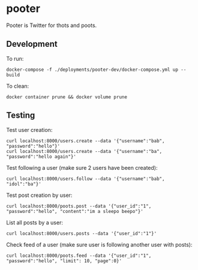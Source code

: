# pooter

Pooter is Twitter for thots and poots.

## Development

To run:

```
docker-compose -f ./deployments/pooter-dev/docker-compose.yml up --build
```

To clean:

```
docker container prune && docker volume prune
```

## Testing

Test user creation:

```
curl localhost:8000/users.create --data '{"username":"bab", "password":"hello"}'
curl localhost:8000/users.create --data '{"username":"ba", "password":"hello again"}'
```

Test following a user (make sure 2 users have been created):

```
curl localhost:8000/users.follow --data '{"username":"bab", "idol":"ba"}'
```

Test post creation by user:

```
curl localhost:8000/poots.post --data '{"user_id":"1", "password":"hello", "content":"im a sleepo beepo"}'
```

List all posts by a user:

```
curl localhost:8000/users.posts --data '{"user_id":"1"}'
```

Check feed of a user (make sure user is following another user with posts):

```
curl localhost:8000/poots.feed --data '{"user_id":"1", "password":"hello", "limit": 10, "page":0}'
```
